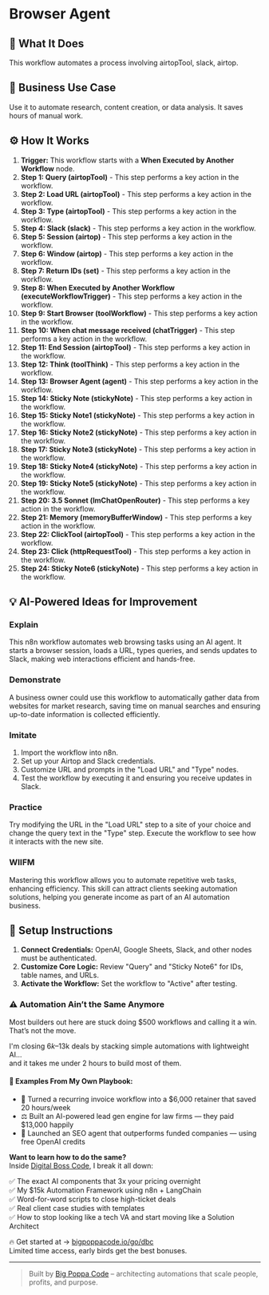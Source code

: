 # Browser Agent

## 🚀 What It Does
This workflow automates a process involving airtopTool, slack, airtop.

## 💼 Business Use Case
Use it to automate research, content creation, or data analysis. It saves hours of manual work.

## ⚙️ How It Works
1.  **Trigger:** This workflow starts with a **When Executed by Another Workflow** node.
2. **Step 1: Query (airtopTool)** - This step performs a key action in the workflow.
3. **Step 2: Load URL (airtopTool)** - This step performs a key action in the workflow.
4. **Step 3: Type (airtopTool)** - This step performs a key action in the workflow.
5. **Step 4: Slack (slack)** - This step performs a key action in the workflow.
6. **Step 5: Session (airtop)** - This step performs a key action in the workflow.
7. **Step 6: Window (airtop)** - This step performs a key action in the workflow.
8. **Step 7: Return IDs (set)** - This step performs a key action in the workflow.
9. **Step 8: When Executed by Another Workflow (executeWorkflowTrigger)** - This step performs a key action in the workflow.
10. **Step 9: Start Browser (toolWorkflow)** - This step performs a key action in the workflow.
11. **Step 10: When chat message received (chatTrigger)** - This step performs a key action in the workflow.
12. **Step 11: End Session (airtopTool)** - This step performs a key action in the workflow.
13. **Step 12: Think (toolThink)** - This step performs a key action in the workflow.
14. **Step 13: Browser Agent (agent)** - This step performs a key action in the workflow.
15. **Step 14: Sticky Note (stickyNote)** - This step performs a key action in the workflow.
16. **Step 15: Sticky Note1 (stickyNote)** - This step performs a key action in the workflow.
17. **Step 16: Sticky Note2 (stickyNote)** - This step performs a key action in the workflow.
18. **Step 17: Sticky Note3 (stickyNote)** - This step performs a key action in the workflow.
19. **Step 18: Sticky Note4 (stickyNote)** - This step performs a key action in the workflow.
20. **Step 19: Sticky Note5 (stickyNote)** - This step performs a key action in the workflow.
21. **Step 20: 3.5 Sonnet (lmChatOpenRouter)** - This step performs a key action in the workflow.
22. **Step 21: Memory (memoryBufferWindow)** - This step performs a key action in the workflow.
23. **Step 22: ClickTool (airtopTool)** - This step performs a key action in the workflow.
24. **Step 23: Click (httpRequestTool)** - This step performs a key action in the workflow.
25. **Step 24: Sticky Note6 (stickyNote)** - This step performs a key action in the workflow.

## 💡 AI-Powered Ideas for Improvement
### Explain
This n8n workflow automates web browsing tasks using an AI agent. It starts a browser session, loads a URL, types queries, and sends updates to Slack, making web interactions efficient and hands-free.

### Demonstrate
A business owner could use this workflow to automatically gather data from websites for market research, saving time on manual searches and ensuring up-to-date information is collected efficiently.

### Imitate
1. Import the workflow into n8n.
2. Set up your Airtop and Slack credentials.
3. Customize URL and prompts in the "Load URL" and "Type" nodes.
4. Test the workflow by executing it and ensuring you receive updates in Slack.

### Practice
Try modifying the URL in the "Load URL" step to a site of your choice and change the query text in the "Type" step. Execute the workflow to see how it interacts with the new site.

### WIIFM
Mastering this workflow allows you to automate repetitive web tasks, enhancing efficiency. This skill can attract clients seeking automation solutions, helping you generate income as part of an AI automation business.

## 🔧 Setup Instructions
1. **Connect Credentials:** OpenAI, Google Sheets, Slack, and other nodes must be authenticated.
2. **Customize Core Logic:** Review "Query" and "Sticky Note6" for IDs, table names, and URLs.
3. **Activate the Workflow:** Set the workflow to "Active" after testing.

### ⚠️ Automation Ain’t the Same Anymore

Most builders out here are stuck doing $500 workflows and calling it a win.  
That’s not the move.  

I'm closing $6k–$13k deals by stacking simple automations with lightweight AI...  
and it takes me under 2 hours to build most of them.

#### 🧠 Examples From My Own Playbook:
- 🔁 Turned a recurring invoice workflow into a $6,000 retainer that saved 20 hours/week  
- ⚖️ Built an AI-powered lead gen engine for law firms — they paid $13,000 happily  
- 🚀 Launched an SEO agent that outperforms funded companies — using free OpenAI credits  

**Want to learn how to do the same?**  
Inside [Digital Boss Code](https://bigpoppacode.io/go/dbc), I break it all down:

✅ The exact AI components that 3x your pricing overnight  
✅ My $15k Automation Framework using n8n + LangChain  
✅ Word-for-word scripts to close high-ticket deals  
✅ Real client case studies with templates  
✅ How to stop looking like a tech VA and start moving like a Solution Architect  

🔥 Get started at → [bigpoppacode.io/go/dbc](https://bigpoppacode.io/go/dbc)  
Limited time access, early birds get the best bonuses.

---
> Built by [Big Poppa Code](https://bigpoppacode.io) – architecting automations that scale people, profits, and purpose.
